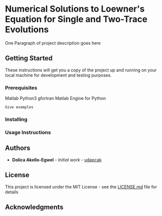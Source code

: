 # Numerical Solutions to Loewner's Equation for Single and Two-Trace Evolutions

One Paragraph of project description goes here

## Getting Started

These instructions will get you a copy of the project up and running on your local machine for development and testing purposes.

### Prerequisites

Matlab
Python3
gfortran
Matlab Engine for Python

```
Give examples
```

### Installing

### Usage Instructions

## Authors

* **Dolica Akello-Egwel** - *Initial work* - [udapcak](https://github.com/ucapdak)

## License

This project is licensed under the MIT License - see the [LICENSE.md](LICENSE.md) file for details

## Acknowledgments


